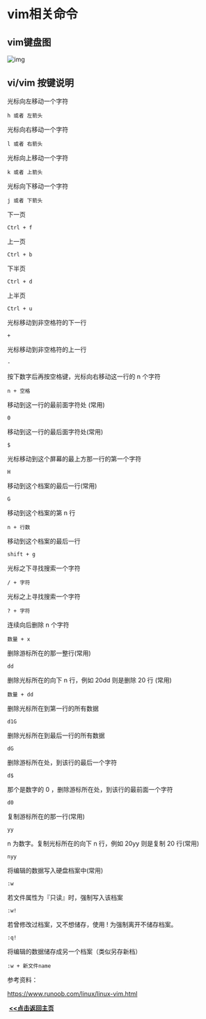 # vim相关命令

## vim键盘图

![img](https://www.runoob.com/wp-content/uploads/2015/10/vi-vim-cheat-sheet-sch.gif)



## vi/vim 按键说明

光标向左移动一个字符

```
h 或者 左箭头
```

光标向右移动一个字符

```
l 或者 右箭头
```

光标向上移动一个字符

```
k 或者 上箭头
```

光标向下移动一个字符

```
j 或者 下箭头
```

下一页

```
Ctrl + f
```

上一页

```
Ctrl + b
```

下半页

```
Ctrl + d
```

上半页

```
Ctrl + u
```

光标移动到非空格符的下一行

```
+
```

光标移动到非空格符的上一行

```
-
```

按下数字后再按空格键，光标向右移动这一行的 n 个字符

```
n + 空格
```

移动到这一行的最前面字符处 (常用)

```
0
```

移动到这一行的最后面字符处(常用)

```
$
```

光标移动到这个屏幕的最上方那一行的第一个字符

```
H
```

移动到这个档案的最后一行(常用)

```
G
```

移动到这个档案的第 n 行

```
n + 行数
```

移动到这个档案的最后一行

```
shift + g
```

光标之下寻找搜索一个字符

```
/ + 字符
```

光标之上寻找搜索一个字符

```
? + 字符
```

连续向后删除 n 个字符

```
数量 + x
```

删除游标所在的那一整行(常用)

```
dd
```

删除光标所在的向下 n 行，例如 20dd 则是删除 20 行 (常用)

```
数量 + dd
```

删除光标所在到第一行的所有数据

```
d1G
```

删除光标所在到最后一行的所有数据

```
dG
```

删除游标所在处，到该行的最后一个字符

```
d$
```

那个是数字的 0 ，删除游标所在处，到该行的最前面一个字符

```
d0
```

复制游标所在的那一行(常用)

```
yy
```

n 为数字。复制光标所在的向下 n 行，例如 20yy 则是复制 20 行(常用)

```
nyy
```

将编辑的数据写入硬盘档案中(常用)

```
:w
```

若文件属性为『只读』时，强制写入该档案

```
:w!
```

若曾修改过档案，又不想储存，使用 ! 为强制离开不储存档案。

```
:q!
```

将编辑的数据储存成另一个档案（类似另存新档）

```
:w + 新文件name
```



参考资料：

https://www.runoob.com/linux/linux-vim.html





​                                                                                                                                                                   **<u>[<<点击返回主页](https://liudandandear.gitee.io)</u>**